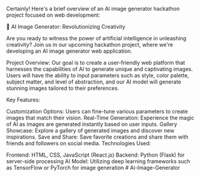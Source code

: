Certainly! Here's a brief overview of an AI image generator hackathon project focused on web development:

🎨 AI Image Generator: Revolutionizing Creativity

Are you ready to witness the power of artificial intelligence in unleashing creativity? Join us in our upcoming hackathon project, where we're developing an AI image generator web application.

Project Overview:
Our goal is to create a user-friendly web platform that harnesses the capabilities of AI to generate unique and captivating images. Users will have the ability to input parameters such as style, color palette, subject matter, and level of abstraction, and our AI model will generate stunning images tailored to their preferences.

Key Features:

Customization Options: Users can fine-tune various parameters to create images that match their vision.
Real-Time Generation: Experience the magic of AI as images are generated instantly based on user inputs.
Gallery Showcase: Explore a gallery of generated images and discover new inspirations.
Save and Share: Save favorite creations and share them with friends and followers on social media.
Technologies Used:

Frontend: HTML, CSS, JavaScript (React.js)
Backend: Python (Flask) for server-side processing
AI Model: Utilizing deep learning frameworks such as TensorFlow or PyTorch for image generation
#   A i - I m a g e - G e n e r a t o r  
 